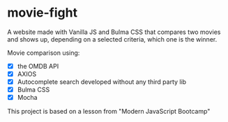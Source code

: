 # movie-fight
A website made with Vanilla JS and Bulma CSS that compares two movies and shows up, depending on a selected criteria, which one is the winner.

Movie comparison using:
- [x] the OMDB API
- [x] AXIOS
- [x] Autocomplete search developed without any third party lib
- [x] Bulma CSS
- [x] Mocha

This project is based on a lesson from "Modern JavaScript Bootcamp"
